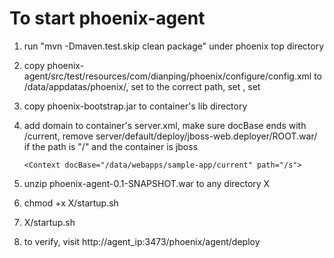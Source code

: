# To start phoenix-agent #
1. run "mvn -Dmaven.test.skip clean package" under phoenix top directory

2. copy phoenix-agent/src/test/resources/com/dianping/phoenix/configure/config.xml to /data/appdatas/phoenix/, set <container-install-path> to the correct path, set <config env="">, set <jboss-server-name>

3. copy phoenix-bootstrap.jar to container's lib directory

4. add domain <Context> to container's server.xml, make sure docBase ends with /current, remove server/default/deploy/jboss-web.deployer/ROOT.war/ if the path is "/" and the container is jboss
 
	`<Context docBase="/data/webapps/sample-app/current" path="/s">`

5. unzip phoenix-agent-0.1-SNAPSHOT.war to any directory X

6. chmod +x X/startup.sh

7. X/startup.sh

8. to verify, visit http://agent_ip:3473/phoenix/agent/deploy